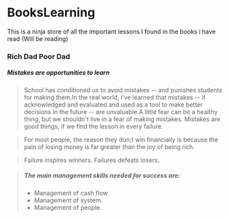 # BooksLearning
This is a ninja store of all the important lessons I found in the books i have read (Will be reading)

### Rich Dad Poor Dad
##### Mistakes are opportunities to learn
> School has conditioned us to avoid mistakes -- and punishes students for making them.In the real world, i've learned that mistakes -- if acknowledged and evaluated and used as a tool to make better decisions in the future -- are unvaluable.A little fear can be a healthy thing, but we shouldn't live in a fear of making mistakes. Mistakes are good things, if we find the lesson in every failure.

> For most people, the reason they don;t win financially is because the pain of losing money is far greater than the joy of being rich.

> Failure inspires winners. Failures defeats losers.

> ##### The main management skills needed for success are: 
> - Management of cash flow
> - Management of system.
> - Management of people.
